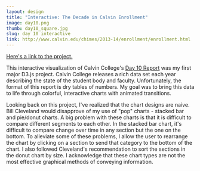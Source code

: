 ```yaml
---
layout: design
title: "Interactive: The Decade in Calvin Enrollment"
image: day10.png
thumb: day10_square.jpg
slug: day 10 interactive
link: http://www.calvin.edu/chimes/2013-14/enrollment/enrollment.html
---
```

[Here's a link to the project.](http://www.calvin.edu/chimes/2013-14/enrollment/enrollment.html)

This interactive visualization of Calvin College's [Day 10 Report](http://www.calvin.edu/admin/enrollment/day10/) was my first major D3.js project. Calvin College releases a rich data set each year describing the state of the student body and faculty. Unfortunately, the format of this report is dry tables of numbers. My goal was to bring this data to life through colorful, interactive charts with animated transitions.

Looking back on this project, I've realized that the chart designs are naive. Bill Cleveland would disapprove of my use of "pop" charts - stacked bar and pie/donut charts. A big problem with these charts is that it is difficult to compare different segments to each other. In the stacked bar chart, it's difficult to compare change over time in any section but the one on the bottom. To alleviate some of these problems, I allow the user to rearrange the chart by clicking on a section to send that category to the bottom of the chart. I also followed Cleveland's recommendation to sort the sections in the donut chart by size. I acknowledge that these chart types are not the most effective graphical methods of conveying information.
